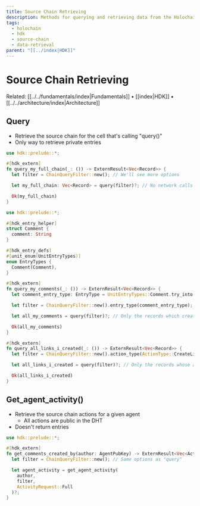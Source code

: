 ```yaml
---
title: Source Chain Retrieving
description: Methods for querying and retrieving data from the Holochain source chain
tags:
  - holochain
  - hdk
  - source-chain
  - data-retrieval
parent: "[[../index|HDK]]"
---
```


# Source Chain Retrieving

Related: [[../../fundamentals/index|Fundamentals]] • [[index|HDK]] • [[../../architecture/index|Architecture]]

##  Query
-   Retrieve the source chain for the cell that's calling "query()"
-   Only way to retrieve private entries

``` rust
use hdk::prelude::*;

#[hdk_extern]
fn query_my_full_chain(_: ()) -> ExternResult<Vec<Record>> { 
  let filter = ChainQueryFilter::new(); // We'll see more options

  let my_full_chain: Vec<Record> = query(filter)?; // No network calls

  Ok(my_full_chain)
}
```

``` rust
use hdk::prelude::*;

#[hdk_entry_helper]
struct Comment {
  comment: String
}

#[hdk_entry_defs]
#[unit_enum(UnitEntryTypes)]
enum EntryTypes { 
  Comment(Comment),
}

#[hdk_extern]
fn query_my_comments(_: ()) -> ExternResult<Vec<Record>> { 
  let comment_entry_type: EntryType = UnitEntryTypes::Comment.try_into()?;

  let filter = ChainQueryFilter::new().entry_type(comment_entry_type); // Filter by the given entry type

  let all_my_comments = query(filter)?; // Only the records which create or update comments

  Ok(all_my_comments)
}

#[hdk_extern]
fn query_all_links_i_created(_: ()) -> ExternResult<Vec<Record>> { 
  let filter = ChainQueryFilter::new().action_type(ActionType::CreateLink);

  let all_links_i_created = query(filter)?; // Only the records whose action is of type "CreateLink"

  Ok(all_links_i_created)
}
```

## Get_agent_activity()
-   Retrieve the source chain actions for a given agent
    -   All actions are public in the DHT
-   Doesn't return entries

``` rust
use hdk::prelude::*;

#[hdk_extern]
fn get_comments_created_by(author: AgentPubKey) -> ExternResult<Vec<ActionHash>> { 
  let filter = ChainQueryFilter::new(); // Same options as "query"

  let agent_activity = get_agent_activity(
    author,
    filter,
    ActivityRequest::Full
  )?;
}
```

